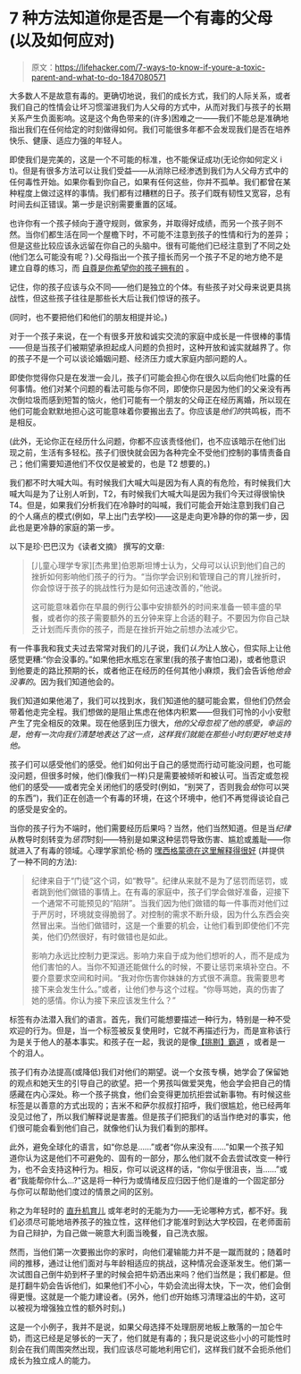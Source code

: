 # 7 种方法知道你是否是一个有毒的父母(以及如何应对)

> 原文：<https://lifehacker.com/7-ways-to-know-if-youre-a-toxic-parent-and-what-to-do-1847080571>

大多数人不是故意有毒的。更确切地说，我们的成长方式，我们的人际关系，或者我们自己的性情会让坏习惯溜进我们为人父母的方式中，从而对我们与孩子的长期关系产生负面影响。这是这个角色带来的(许多)困难之一——我们不能总是准确地指出我们在任何给定的时刻做得如何。我们可能很多年都不会发现我们是否在培养快乐、健康、适应力强的年轻人。

即使我们是完美的，这是一个不可能的标准，也不能保证成功(无论你如何定义 i t)。但是有很多方法可以让我们受益——从消除已经渗透到我们为人父母方式中的任何毒性开始。如果你看到你自己，如果有任何这些，你并不孤单。我们都曾在某种程度上做过这样的事情。我们都有过糟糕的日子。孩子们既有韧性又宽容，总有时间去纠正错误。第一步是识别需要重置的区域。

也许你有一个孩子倾向于遵守规则，做家务，并取得好成绩，而另一个孩子则不然。当你们都生活在同一个屋檐下时，不可能不注意到孩子的性情和行为的差异；但是这些比较应该永远留在你自己的头脑中。很有可能他们已经注意到了不同之处(他们怎么可能没有呢？).父母指出一个孩子擅长而另一个孩子不足的地方绝不是建立自尊的练习，而 [自尊是你希望你的孩子拥有的](https://lifehacker.com/how-to-help-your-kids-build-self-esteem-1841909386) 。

记住，你的孩子应该与众不同——他们是独立的个体。有些孩子对父母来说更具挑战性，但这些孩子往往是那些长大后让我们惊讶的孩子。

(同时，也不要把他们和他们的朋友相提并论。)

对于一个孩子来说，在一个有很多开放和诚实交流的家庭中成长是一件很棒的事情——但是当孩子们被期望承担起成人问题的负担时，这种开放和诚实就越界了。你的孩子不是一个可以谈论婚姻问题、经济压力或大家庭内部问题的人。

即使你觉得你只是在发泄一会儿，孩子们可能会担心你在很久以后向他们吐露的任何事情。他们对某个问题的看法可能与你不同，即使你只是因为他们的父亲没有再次倒垃圾而感到短暂的恼火，他们可能有一个朋友的父母正在经历离婚，所以现在他们可能会默默地担心这可能意味着你要搬出去了。你应该是*他们的*共鸣板，而不是相反。

(此外，无论你正在经历什么问题，你都不应该责怪他们，也不应该暗示在他们出现之前，生活有多轻松。孩子们很快就会因为各种完全不受他们控制的事情责备自己；他们需要知道他们不仅仅是被爱的，也是 T2 想要的。)

我们都不时大喊大叫。有时候我们大喊大叫是因为有人真的有危险，有时候我们大喊大叫是为了让别人听到，T2，有时候我们大喊大叫是因为我们今天过得很愉快 T4。但是，如果我们分析我们在冷静时的叫喊，我们可能会开始注意到我们自己的个人痛点的模式(例如，早上出门去学校)——这是走向更冷静的你的第一步，因此也是更冷静的家庭的第一步。

以下是珍·巴巴汉为《读者文摘》 撰写的文章:

> [儿童心理学专家][杰弗里]伯恩斯坦博士认为，父母可以认识到他们自己的挫折如何影响他们孩子的行为。“当你学会识别和管理自己的育儿挫折时，你会惊讶于孩子的挑战性行为是如何迅速改善的，”他说。
> 
> 这可能意味着你在早晨的例行公事中安排额外的时间来准备一顿丰盛的早餐，或者你的孩子需要额外的五分钟来穿上合适的鞋子。不要因为你自己缺乏计划而斥责你的孩子，而是在挫折开始之前想办法减少它。

有一件事我和我丈夫过去常常对我们的儿子说，我们*认为*让人放心，但实际上让他感觉更糟:“你会没事的。”如果他把水瓶忘在家里(我的孩子害怕口渴)，或者他意识到他要走的路比预期的长，或者他正在经历的任何其他小麻烦，我们会告诉他*他会没事的*。因为我们知道他会的。

我们知道如果他渴了，我们可以找到水，我们知道他的腿可能会累，但他们仍然会带着他走完全程。我们想做的是阻止焦虑在他体内积累——但我们可怜的小小安慰产生了完全相反的效果。现在他感到压力很大，*他的父母忽视了他的感受，幸运的是，他有一次向我们清楚地表达了这一点，这样我们就能在那些小时刻更好地支持他。*

孩子们可以感受他们的感受。他们如何出于自己的感觉而行动可能没问题，也可能没问题，但很多时候，他们(像我们一样)只是需要被倾听和被认可。当否定或忽视他们的感受——或者完全关闭他们的感受时(例如，“别哭了，否则我会*给*你可以哭的东西”)，我们正在创造一个有毒的环境，在这个环境中，他们不再觉得谈论自己的感受是安全的。

当你的孩子行为不端时，他们需要经历后果吗？当然，他们当然知道。但是当*纪律*从教导时刻转变为*惩罚*时刻——特别是如果这种惩罚导致伤害、尴尬或羞耻——你就进入了有毒的领域。心理学家凯伦·杨的 [嘿西格蒙德在这里解释得很好](https://www.heysigmund.com/breaking-the-cycle-of-toxic-parenting/) (并提供了一种不同的方法):

> 纪律来自于“门徒”这个词，如“教导”。纪律从来就不是为了惩罚而惩罚，或者跳到他们做错的事情上。在有毒的家庭中，孩子们学会做好准备，迎接下一个通常不可能预见的“陷阱”。当我们因为他们做错的每一件事而对他们过于严厉时，环境就变得脆弱了。对控制的需求不断升级，因为什么东西会突然冒出来。当他们做错时，这是一个重要的机会，让他们看到即使他们不完美，他们仍然很好，有时做错也是如此。
> 
> 影响力永远比控制力更深远。影响力来自于成为他们想听的人，而不是成为他们害怕的人。当你不知道还能做什么的时候，不要让惩罚来填补空白。不要介意要求空间和时间。“我对你伤害你妹妹的方式很不满意。我需要思考接下来会发生什么。”或者，让他们参与这个过程。“你辱骂她，真的伤害了她的感情。你认为接下来应该发生什么？”

标签有办法潜入我们的语言。首先，我们可能想要描述一种行为，特别是一种不受欢迎的行为。但是，当一个标签被反复使用时，它就不再描述行为，而是宣称该行为是关于他人的基本事实。和孩子在一起，我说的是像[【挑剔】](https://lifehacker.com/stop-calling-kids-picky-eaters-1845454678)[霸道](https://lifehacker.com/lets-stop-calling-little-girls-bossy-1846919638) ，或者是一个的泪人。

孩子们有办法提高(或降低)我们对他们的期望。说一个女孩专横，她学会了保留她的观点和她天生的引导自己的欲望。把一个男孩叫做爱哭鬼，他会学会把自己的情感藏在内心深处。称一个孩子挑食，他们会变得更加抗拒尝试新事物。有时候这些标签是以善意的方式出现的；吉米不和萨尔叔叔打招呼，我们很尴尬，他已经两年没见过他了，所以我们解释说是害羞。但是孩子们把我们的话当作绝对的事实，他们很可能会看到他们自己，就像他们认为我们看到的那样。

此外，避免全球化的语言，如“你总是……”或者“你从来没有……”如果一个孩子知道你认为这是他们不可避免的、固有的一部分，那么他们就不会去尝试改变一种行为，也不会支持这种行为。相反，你可以说这样的话，“你似乎很沮丧，当……”或者“我能帮你什么...?"这是将一种行为或情绪反应归因于他们是谁的一个固定部分与你可以帮助他们度过的情景之间的区别。

称之为年轻时的 [直升机育儿](https://lifehacker.com/how-to-stop-helicopter-parenting-1845091145) 或年老时的无能为力——无论哪种方式，都不好。我们必须尽可能地培养孩子的独立性，这样他们才能准时到达大学校园，在老师面前为自己辩护，为自己做一碗意大利面当晚餐，自己洗衣服。

然而，当他们第一次要搬出你的家时，向他们灌输能力并不是一蹴而就的；随着时间的推移，通过让他们面对与年龄相适应的挑战，这种情况会逐渐发生。他们第一次试图自己倒牛奶到杯子里的时候会把牛奶洒出来吗？他们当然是；我们都是。但是打翻牛奶会告诉他们，如果他们不小心，牛奶会流出得太快，下一次，他们会倒得更慢。这就是一个能力建设者。(另外，他们*也*开始练习清理溢出的牛奶，这可以被视为增强独立性的额外时刻。)

这是一个小例子，我并不是说，如果父母选择不处理厨房地板上散落的一加仑牛奶，而这已经是足够长的一天了，他们就是有毒的；我只是说这些小小的可能性时刻会在我们周围突然出现，我们应该尽可能地利用它们，这样我们就不会扼杀他们成长为独立成人的能力。